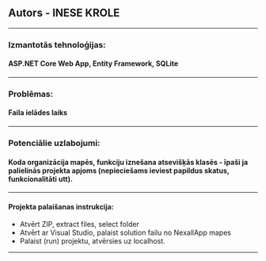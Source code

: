 ﻿## Autors - INESE KROLE
---
### Izmantotās tehnoloģijas:
#### ASP.NET Core Web App, Entity Framework, SQLite
---
### Problēmas:
#### Faila ielādes laiks
---
### Potenciālie uzlabojumi:
#### Koda organizācija mapēs, funkciju iznešana atsevišķās klasēs - īpaši ja palielinās projekta apjoms (nepieciešams ieviest papildus skatus, funkcionalitāti utt).
---
#### Projekta palaišanas instrukcija:
* Atvērt ZIP, extract files, select folder
* Atvērt ar Visual Studio, palaist solution failu no NexallApp mapes
* Palaist (run) projektu, atvērsies uz localhost.
---

